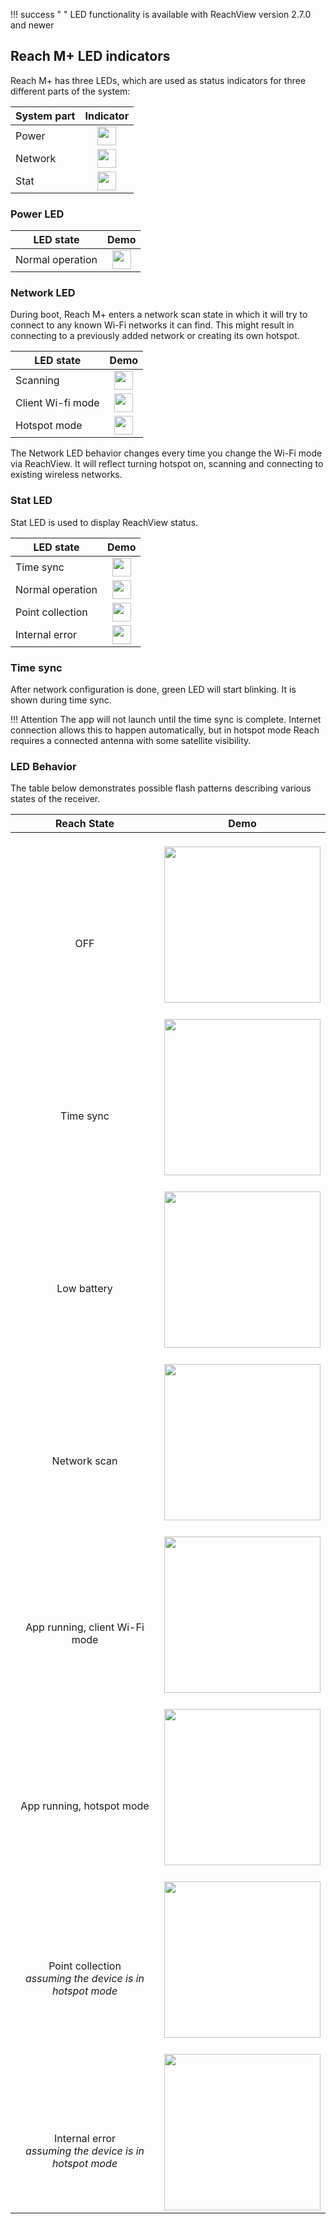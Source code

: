 !!! success " "
    LED functionality is available with ReachView version 2.7.0 and newer 

## Reach M+ LED indicators

Reach M+ has three LEDs, which are used as status indicators for three different parts of the system:

| System part | Indicator |
|-----------|------|
|Power|<div style="text-align: center;"><img src="../img/reachm-plus/led-status/orange.png" style="width: 30px;"></div>  |
|Network|<div style="text-align: center;"><img src="../img/reachm-plus/led-status/blue.png" style="width: 30px;"></div>  |
|Stat|<div style="text-align: center;"><img src="../img/reachm-plus/led-status/green.png" style="width: 30px;"></div>  |



### Power LED 

| LED state | Demo |
|-----------|------|
|Normal operation|<div style="text-align: center;"><img src="../img/reachm-plus/led-status/orange.png" style="width: 30px;"></div>  |


### Network LED

During boot, Reach M+ enters a network scan state in which it will try to connect to any known Wi-Fi networks it can find. This might result in connecting to a previously added network or creating its own hotspot.

| LED state | Demo |
|-----------|------|
|Scanning|<div style="text-align: center;"><img src="../img/reachm-plus/led-status/network-scanning-led.gif" style="width: 30px;"></div>  |
|Client Wi-fi mode|<div style="text-align: center;"><img src="../img/reachm-plus/led-status/client-led.gif" style="width: 30px;"></div>  |
|Hotspot mode|<div style="text-align: center;"><img src="../img/reachm-plus/led-status/blue.png" style="width: 30px;"></div>  |

The Network LED behavior changes every time you change the Wi-Fi mode via ReachView. It will reflect turning hotspot on, scanning and connecting to existing wireless networks.

### Stat LED

Stat LED is used to display ReachView status. 

| LED state | Demo |
|-----------|------|
|Time sync|<div style="text-align: center;"><img src="../img/reachm-plus/led-status/time-sync-led.gif" style="width: 30px;"></div>  |
|Normal operation|<div style="text-align: center;"><img src="../img/reachm-plus/led-status/green.png" style="width: 30px;"></div>  |
|Point collection|<div style="text-align: center;"><img src="../img/reachm-plus/led-status/point-collection-led.gif" style="width: 30px;"></div>  |
|Internal error|<div style="text-align: center;"><img src="../img/reachm-plus/led-status/grey.png" style="width: 30px;"></div>  |


### Time sync
After network configuration is done, green LED will start blinking. It is shown during time sync.

!!! Attention
    The app will not launch until the time sync is complete. Internet connection allows this to happen automatically, but in hotspot mode Reach requires a connected antenna with some satellite visibility.



### LED Behavior

The table below demonstrates possible flash patterns describing various states of the receiver.  


| Reach State  |  Demo |
|--------------|-------|
|<br><br><br><br> <div style="text-align: center;">    OFF   </div>   | <br>  <div style="text-align: center;"><img src="../img/reachm-plus/led-status/off.png" style="height: 250px;"></div> |
|<br><br><br><br> <div style="text-align: center;">    Time sync   </div>   | <br>  <div style="text-align: center;"><img src="../img/reachm-plus/led-status/time-sync.gif" style="height: 250px;"></div> |
|<br><br><br><br> <div style="text-align: center;">    Low battery   </div>   | <br>  <div style="text-align: center;"><img src="../img/reachm-plus/led-status/lack-of-power.gif" style="height: 250px;"></div> |
|<br><br><br><br> <div style="text-align: center;">    Network scan   </div>   | <br>  <div style="text-align: center;"><img src="../img/reachm-plus/led-status/network-scan.gif" style="height: 250px;"></div> |
|<br><br><br><br> <div style="text-align: center;">     App running, client Wi-Fi mode   </div>   | <br>  <div style="text-align: center;"><img src="../img/reachm-plus/led-status/running-client.gif" style="height: 250px;"></div>
|<br><br><br><br> <div style="text-align: center;">    App running, hotspot mode   </div>   | <br>  <div style="text-align: center;"><img src="../img/reachm-plus/led-status/running-hotspot.png" style="height: 250px;"></div> |
|<br><br><br><br> <div style="text-align: center;">    Point collection <br> _assuming the device is in hotspot mode_   </div>   | <br>  <div style="text-align: center;"><img src="../img/reachm-plus/led-status/point-collection.gif" style="height: 250px;"></div>
|<br><br><br><br> <div style="text-align: center;">    Internal error <br> _assuming the device is in hotspot mode_   </div>   | <br>  <div style="text-align: center;"><img src="../img/reachm-plus/led-status/error.png" style="height: 250px;"></div>
